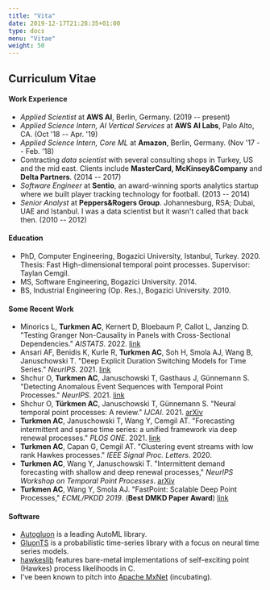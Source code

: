 ```yaml
---
title: "Vita"
date: 2019-12-17T21:28:35+01:00
type: docs
menu: "Vitae"
weight: 50
---
```


## Curriculum Vitae

#### Work Experience

- _Applied Scientist_ at **AWS AI**, Berlin, Germany. (2019 -- present)
- _Applied Science Intern, AI Vertical Services_ at **AWS AI Labs**, Palo Alto, CA. (Oct '18 -- Apr. '19)
- _Applied Science Intern, Core ML_ at **Amazon**, Berlin, Germany. (Nov '17 -- Feb. '18)
- Contracting _data scientist_ with several consulting shops in Turkey, US and the mid east. Clients include **MasterCard, McKinsey&Company** and **Delta Partners**. (2014 -- 2017)  
- _Software Engineer_ at **Sentio**, an award-winning sports analytics startup where we built player tracking technology for football. (2013 -- 2014)
- _Senior Analyst_ at **Peppers&Rogers Group**. Johannesburg, RSA; Dubai, UAE and Istanbul. I was a data scientist but it wasn't called that back then. (2010 -- 2012)

#### Education

- PhD, Computer Engineering, Bogazici University, Istanbul, Turkey. 2020.
  Thesis: Fast High-dimensional temporal point processes. Supervisor: Taylan Cemgil.
- MS, Software Engineering, Bogazici University. 2014.
- BS, Industrial Engineering (Op. Res.), Bogazici University. 2010.


#### Some Recent Work

- Minorics L, **Turkmen AC**, Kernert D, Bloebaum P, Callot L, Janzing D. "Testing Granger Non-Causality in Panels with Cross-Sectional Dependencies." _AISTATS_. 2022. [link](https://assets.amazon.science/c4/5b/6abf92f9440c96a66ca13c56ec45/testing-granger-non-causality-in-panels-with-cross-sectional-dependencies.pdf)
- Ansari AF, Benidis K, Kurle R, **Turkmen AC**, Soh H, Smola AJ, Wang B, Januschowski T. "Deep Explicit Duration Switching Models for Time Series." _NeurIPS_. 2021. [link](https://proceedings.neurips.cc/paper/2021/file/fb4c835feb0a65cc39739320d7a51c02-Paper.pdf)
- Shchur O, **Turkmen AC**, Januschowski T, Gasthaus J, Günnemann S. "Detecting Anomalous Event Sequences with Temporal Point Processes." _NeurIPS_. 2021. [link](https://proceedings.neurips.cc/paper/2021/file/6faa8040da20ef399b63a72d0e4ab575-Paper.pdf) 
- Shchur O, **Türkmen AC**, Januschowski T, Günnemann S. "Neural temporal point processes: A review." _IJCAI_. 2021. [arXiv](https://arxiv.org/pdf/2104.03528)
- **Turkmen AC**, Januschowski T, Wang Y, Cemgil AT. "Forecasting intermittent and sparse time series: a unified framework via deep renewal processes." _PLOS ONE_. 2021. [link](https://pdfs.semanticscholar.org/40c5/3066160afdba578490e98e2b629267b26541.pdf)
- **Turkmen AC**, Capan G, Cemgil AT. "Clustering event streams with low rank Hawkes processes." _IEEE Signal Proc. Letters_. 2020. 
- **Turkmen AC**, Wang Y, Januschowski T. "Intermittent demand forecasting with shallow and deep renewal processes," _NeurIPS Workshop on Temporal Point Processes_. [arXiv](https://arxiv.org/abs/1911.10416)
- **Turkmen AC**, Wang Y, Smola AJ. "FastPoint: Scalable Deep Point Processes," _ECML/PKDD 2019_. (**Best DMKD Paper Award**) [link](https://assets.amazon.science/3a/c2/3eb64c79448da4643ee777e033af/fastpoint-scalable-deep-point-processes.pdf)

#### Software

- [Autogluon](https://github.com/awslabs/autogluon) is a leading AutoML library.
- [GluonTS](https://github.com/canerturkmen/gluon-ts) is a probabilistic time-series library with a focus on neural time series models.
- [hawkeslib](https://github.com/awslabs/hawkeslib) features bare-metal implementations of self-exciting point (Hawkes) process likelihoods in C.
- I've been known to pitch into [Apache MxNet](https://github.com/apache/incubator-mxnet) (incubating).
